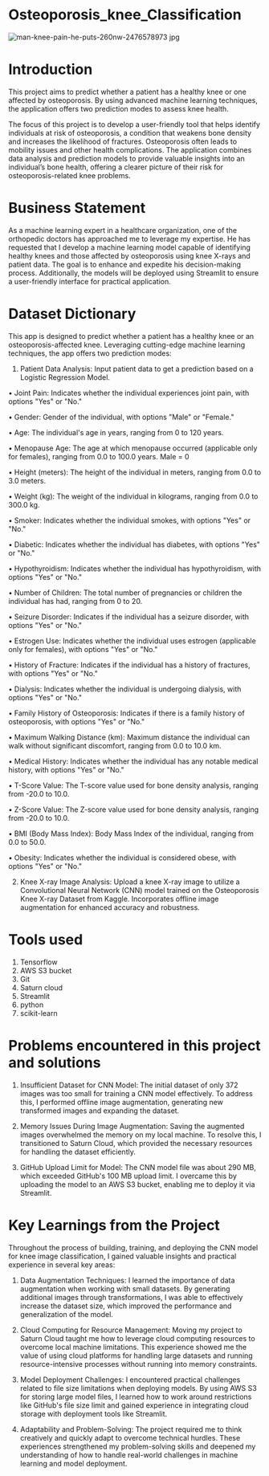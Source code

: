 # Osteoporosis_knee_Classification
![man-knee-pain-he-puts-260nw-2476578973 jpg](https://github.com/user-attachments/assets/69d8db39-531e-417d-a6a5-79578d115f0a)

# Introduction
This project aims to predict whether a patient has a healthy knee or one affected by osteoporosis. By using advanced machine learning techniques, the application offers two prediction modes to assess knee health.

The focus of this project is to develop a user-friendly tool that helps identify individuals at risk of osteoporosis, a condition that weakens bone density and increases the likelihood of fractures. Osteoporosis often leads to mobility issues and other health complications. The application combines data analysis and prediction models to provide valuable insights into an individual’s bone health, offering a clearer picture of their risk for osteoporosis-related knee problems.
# Business Statement
As a machine learning expert in a healthcare organization, one of the orthopedic doctors has approached me to leverage my expertise. He has requested that I develop a machine learning model capable of identifying healthy knees and those affected by osteoporosis using knee X-rays and patient data. The goal is to enhance and expedite his decision-making process. Additionally, the models will be deployed using Streamlit to ensure a user-friendly interface for practical application.

# Dataset Dictionary
This app is designed to predict whether a patient has a healthy knee or an osteoporosis-affected knee. Leveraging cutting-edge machine learning techniques, the app offers two prediction modes:

1. Patient Data Analysis: Input patient data to get a prediction based on a Logistic Regression Model.

• Joint Pain: Indicates whether the individual experiences joint pain, with options "Yes" or "No."

• Gender: Gender of the individual, with options "Male" or "Female."

• Age: The individual's age in years, ranging from 0 to 120 years.

• Menopause Age: The age at which menopause occurred (applicable only for females), ranging from 0.0 to 100.0 years. Male = 0

• Height (meters): The height of the individual in meters, ranging from 0.0 to 3.0 meters.

• Weight (kg): The weight of the individual in kilograms, ranging from 0.0 to 300.0 kg.

• Smoker: Indicates whether the individual smokes, with options "Yes" or "No."

• Diabetic: Indicates whether the individual has diabetes, with options "Yes" or "No."

• Hypothyroidism: Indicates whether the individual has hypothyroidism, with options "Yes" or "No."

• Number of Children: The total number of pregnancies or children the individual has had, ranging from 0 to 20.

• Seizure Disorder: Indicates if the individual has a seizure disorder, with options "Yes" or "No."

• Estrogen Use: Indicates whether the individual uses estrogen (applicable only for females), with options "Yes" or "No."

• History of Fracture: Indicates if the individual has a history of fractures, with options "Yes" or "No."

• Dialysis: Indicates whether the individual is undergoing dialysis, with options "Yes" or "No."

• Family History of Osteoporosis: Indicates if there is a family history of osteoporosis, with options "Yes" or "No."

• Maximum Walking Distance (km): Maximum distance the individual can walk without significant discomfort, ranging from 0.0 to 10.0 km.

• Medical History: Indicates whether the individual has any notable medical history, with options "Yes" or "No."

• T-Score Value: The T-score value used for bone density analysis, ranging from -20.0 to 10.0.

• Z-Score Value: The Z-score value used for bone density analysis, ranging from -20.0 to 10.0.

• BMI (Body Mass Index): Body Mass Index of the individual, ranging from 0.0 to 50.0.

• Obesity: Indicates whether the individual is considered obese, with options "Yes" or "No."

2. Knee X-ray Image Analysis: Upload a knee X-ray image to utilize a Convolutional Neural Network (CNN) model trained on the Osteoporosis Knee X-ray Dataset from Kaggle. Incorporates offline image augmentation for enhanced accuracy and robustness.

# Tools used 
1. Tensorflow
2. AWS S3 bucket
3. Git
4. Saturn cloud
5. Streamlit
6. python
7. scikit-learn


# Problems encountered in this project and solutions

1. Insufficient Dataset for CNN Model: The initial dataset of only 372 images was too small for training a CNN model effectively. To address this, I performed offline image augmentation, generating new transformed images and expanding the dataset.

2. Memory Issues During Image Augmentation: Saving the augmented images overwhelmed the memory on my local machine. To resolve this, I transitioned to Saturn Cloud, which provided the necessary resources for handling the dataset efficiently.

3. GitHub Upload Limit for Model: The CNN model file was about 290 MB, which exceeded GitHub's 100 MB upload limit. I overcame this by uploading the model to an AWS S3 bucket, enabling me to deploy it via Streamlit.

# Key Learnings from the Project 
Throughout the process of building, training, and deploying the CNN model for knee image classification, I gained valuable insights and practical experience in several key areas:

1. Data Augmentation Techniques: I learned the importance of data augmentation when working with small datasets. By generating additional images through transformations, I was able to effectively increase the dataset size, which improved the performance and generalization of the model.
   
2. Cloud Computing for Resource Management: Moving my project to Saturn Cloud taught me how to leverage cloud computing resources to overcome local machine limitations. This experience showed me the value of using cloud platforms for handling large datasets and running resource-intensive processes without running into memory constraints.
   
3. Model Deployment Challenges: I encountered practical challenges related to file size limitations when deploying models. By using AWS S3 for storing large model files, I learned how to work around restrictions like GitHub's file size limit and gained experience in integrating cloud storage with deployment tools like Streamlit.
 
4. Adaptability and Problem-Solving: The project required me to think creatively and quickly adapt to overcome technical hurdles. These experiences strengthened my problem-solving skills and deepened my understanding of how to handle real-world challenges in machine learning and model deployment.


